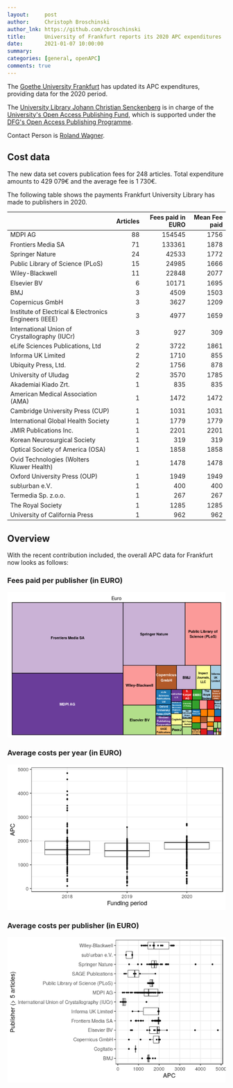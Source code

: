 ```yaml
---
layout:     post
author:     Christoph Broschinski
author_lnk: https://github.com/cbroschinski
title:      University of Frankfurt reports its 2020 APC expenditures
date:       2021-01-07 10:00:00
summary:    
categories: [general, openAPC]
comments: true
---
```





The [Goethe University Frankfurt](http://www.goethe-university-frankfurt.de/) has updated its APC expenditures, providing data for the 2020 period.

The [University Library Johann Christian Senckenberg](http://www.ub.uni-frankfurt.de/home_en.html) is in charge of the [University's Open Access Publishing Fund](https://www.ub.uni-frankfurt.de/publizieren/publikationsfonds.html), which is supported under the [DFG's Open Access Publishing Programme](http://www.dfg.de/en/research_funding/programmes/infrastructure/lis/funding_opportunities/open_access/).

Contact Person is [Roland Wagner](mailto:r.wagner@ub.uni-frankfurt.de).

## Cost data



The new data set covers publication fees for 248 articles. Total expenditure amounts to 429 079€ and the average fee is 1 730€.

The following table shows the payments Frankfurt University Library has made to publishers in 2020.


|                                                       | Articles| Fees paid in EURO| Mean Fee paid|
|:------------------------------------------------------|--------:|-----------------:|-------------:|
|MDPI AG                                                |       88|            154545|          1756|
|Frontiers Media SA                                     |       71|            133361|          1878|
|Springer Nature                                        |       24|             42533|          1772|
|Public Library of Science (PLoS)                       |       15|             24985|          1666|
|Wiley-Blackwell                                        |       11|             22848|          2077|
|Elsevier BV                                            |        6|             10171|          1695|
|BMJ                                                    |        3|              4509|          1503|
|Copernicus GmbH                                        |        3|              3627|          1209|
|Institute of Electrical & Electronics Engineers (IEEE) |        3|              4977|          1659|
|International Union of Crystallography (IUCr)          |        3|               927|           309|
|eLife Sciences Publications, Ltd                       |        2|              3722|          1861|
|Informa UK Limited                                     |        2|              1710|           855|
|Ubiquity Press, Ltd.                                   |        2|              1756|           878|
|University of Uludag                                   |        2|              3570|          1785|
|Akademiai Kiado Zrt.                                   |        1|               835|           835|
|American Medical Association (AMA)                     |        1|              1472|          1472|
|Cambridge University Press (CUP)                       |        1|              1031|          1031|
|International Global Health Society                    |        1|              1779|          1779|
|JMIR Publications Inc.                                 |        1|              2201|          2201|
|Korean Neurosurgical Society                           |        1|               319|           319|
|Optical Society of America (OSA)                       |        1|              1858|          1858|
|Ovid Technologies (Wolters Kluwer Health)              |        1|              1478|          1478|
|Oxford University Press (OUP)                          |        1|              1949|          1949|
|sub\urban e.V.                                         |        1|               400|           400|
|Termedia Sp. z.o.o.                                    |        1|               267|           267|
|The Royal Society                                      |        1|              1285|          1285|
|University of California Press                         |        1|               962|           962|

## Overview

With the recent contribution included, the overall APC data for Frankfurt now looks as follows:

### Fees paid per publisher (in EURO)

![plot of chunk tree_frankfurt_2021_01_07_full](/figure/tree_frankfurt_2021_01_07_full-1.png)

###  Average costs per year (in EURO)

![plot of chunk box_frankfurt_2021_01_07_year_full](/figure/box_frankfurt_2021_01_07_year_full-1.png)

###  Average costs per publisher (in EURO)

![plot of chunk box_frankfurt_2021_01_07_publisher_full](/figure/box_frankfurt_2021_01_07_publisher_full-1.png)
